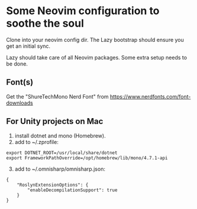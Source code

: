 # Some Neovim configuration to soothe the soul

Clone into your neovim config dir. The Lazy bootstrap should ensure you get an initial sync.

Lazy should take care of all Neovim packages. Some extra setup needs to be done.

## Font(s)

Get the "ShureTechMono Nerd Font" from https://www.nerdfonts.com/font-downloads

## For Unity projects on Mac
1. install dotnet and mono (Homebrew).
2. add to ~/.zprofile:
```
export DOTNET_ROOT=/usr/local/share/dotnet
export FrameworkPathOverride=/opt/homebrew/lib/mono/4.7.1-api
```
3. add to ~/.omnisharp/omnisharp.json:
```
{
	"RoslynExtensionOptions": {
		"enableDecompilationSupport": true
	}
}
```

